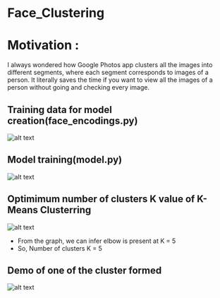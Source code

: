 # Face_Clustering
# Motivation :
I always wondered how Google Photos app clusters all the images into different segments, where each segment corresponds to images of a person. It literally saves the time if you want to view all the images of a person without going and checking every image.

## Training data for model creation(face_encodings.py)
![alt text](https://github.com/mani-312/Image_Clustering/blob/master/data_creation.png?raw=true)

## Model training(model.py)
![alt text](https://github.com/mani-312/Image_Clustering/blob/master/model.png?raw=true)

## Optimimum number of clusters K value of K-Means Clusterring
![alt text](https://github.com/mani-312/Image_Clustering/blob/master/plot.png?raw=true)

- From the graph, we can infer elbow is present at K = 5
- So, Number of clusters K = 5

## Demo of one of the cluster formed
![alt text](https://github.com/mani-312/Image_Clustering/blob/master/montages/0.png?raw=true)
